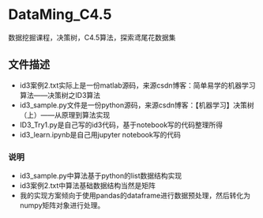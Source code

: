 # DataMing_C4.5
数据挖掘课程，决策树，C4.5算法，探索鸢尾花数据集

## 文件描述 ##
+ id3案例2.txt实际上是一份matlab源码，来源csdn博客：简单易学的机器学习算法——决策树之ID3算法
+ id3_sample.py文件是一份python源码，来源csdn博客：【机器学习】决策树（上）——从原理到算法实现
+ ID3_Try1.py是自己写的id3代码，基于notebook写的代码整理所得
+ id3_learn.ipynb是自己用jupyter notebook写的代码

### 说明 ###
+ id3_sample.py中算法基于python的list数据结构实现
+ id3案例2.txt中算法基础数据结构当然是矩阵
+ 我的实现方案倾向于使用pandas的dataframe进行数据预处理，然后转化为numpy矩阵对象进行处理。